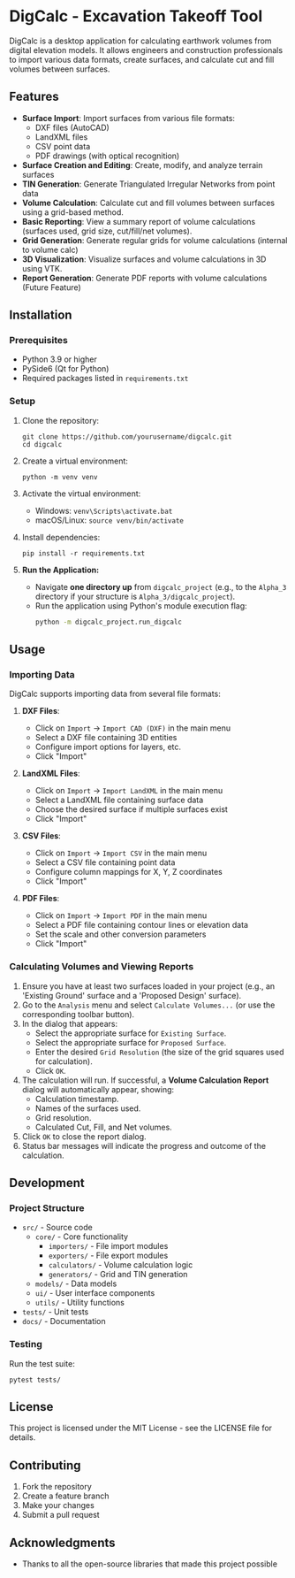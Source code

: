 # DigCalc - Excavation Takeoff Tool

DigCalc is a desktop application for calculating earthwork volumes from digital elevation models. It allows engineers and construction professionals to import various data formats, create surfaces, and calculate cut and fill volumes between surfaces.

## Features

- **Surface Import**: Import surfaces from various file formats:
  - DXF files (AutoCAD)
  - LandXML files
  - CSV point data
  - PDF drawings (with optical recognition)
- **Surface Creation and Editing**: Create, modify, and analyze terrain surfaces
- **TIN Generation**: Generate Triangulated Irregular Networks from point data
- **Volume Calculation**: Calculate cut and fill volumes between surfaces using a grid-based method.
- **Basic Reporting**: View a summary report of volume calculations (surfaces used, grid size, cut/fill/net volumes).
- **Grid Generation**: Generate regular grids for volume calculations (internal to volume calc)
- **3D Visualization**: Visualize surfaces and volume calculations in 3D using VTK.
- **Report Generation**: Generate PDF reports with volume calculations (Future Feature)

## Installation

### Prerequisites

- Python 3.9 or higher
- PySide6 (Qt for Python)
- Required packages listed in `requirements.txt`

### Setup

1. Clone the repository:
   ```
   git clone https://github.com/yourusername/digcalc.git
   cd digcalc
   ```

2. Create a virtual environment:
   ```
   python -m venv venv
   ```

3. Activate the virtual environment:
   - Windows: `venv\Scripts\activate.bat`
   - macOS/Linux: `source venv/bin/activate`

4. Install dependencies:
   ```
   pip install -r requirements.txt
   ```

5. **Run the Application:**
   *   Navigate **one directory up** from `digcalc_project` (e.g., to the `Alpha_3` directory if your structure is `Alpha_3/digcalc_project`).
   *   Run the application using Python's module execution flag:
       ```bash
       python -m digcalc_project.run_digcalc
       ```

## Usage

### Importing Data

DigCalc supports importing data from several file formats:

1. **DXF Files**:
   - Click on `Import` → `Import CAD (DXF)` in the main menu
   - Select a DXF file containing 3D entities
   - Configure import options for layers, etc.
   - Click "Import"

2. **LandXML Files**:
   - Click on `Import` → `Import LandXML` in the main menu
   - Select a LandXML file containing surface data
   - Choose the desired surface if multiple surfaces exist
   - Click "Import"

3. **CSV Files**:
   - Click on `Import` → `Import CSV` in the main menu
   - Select a CSV file containing point data
   - Configure column mappings for X, Y, Z coordinates
   - Click "Import"

4. **PDF Files**:
   - Click on `Import` → `Import PDF` in the main menu
   - Select a PDF file containing contour lines or elevation data
   - Set the scale and other conversion parameters
   - Click "Import"

### Calculating Volumes and Viewing Reports

1. Ensure you have at least two surfaces loaded in your project (e.g., an 'Existing Ground' surface and a 'Proposed Design' surface).
2. Go to the `Analysis` menu and select `Calculate Volumes...` (or use the corresponding toolbar button).
3. In the dialog that appears:
    - Select the appropriate surface for `Existing Surface`.
    - Select the appropriate surface for `Proposed Surface`.
    - Enter the desired `Grid Resolution` (the size of the grid squares used for calculation).
    - Click `OK`.
4. The calculation will run. If successful, a **Volume Calculation Report** dialog will automatically appear, showing:
    - Calculation timestamp.
    - Names of the surfaces used.
    - Grid resolution.
    - Calculated Cut, Fill, and Net volumes.
5. Click `OK` to close the report dialog.
6. Status bar messages will indicate the progress and outcome of the calculation.

## Development

### Project Structure

- `src/` - Source code
  - `core/` - Core functionality
    - `importers/` - File import modules
    - `exporters/` - File export modules
    - `calculators/` - Volume calculation logic
    - `generators/` - Grid and TIN generation
  - `models/` - Data models
  - `ui/` - User interface components
  - `utils/` - Utility functions
- `tests/` - Unit tests
- `docs/` - Documentation

### Testing

Run the test suite:

```
pytest tests/
```

## License

This project is licensed under the MIT License - see the LICENSE file for details.

## Contributing

1. Fork the repository
2. Create a feature branch
3. Make your changes
4. Submit a pull request

## Acknowledgments

- Thanks to all the open-source libraries that made this project possible 